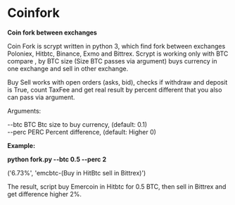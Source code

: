 # Coinfork
**Coin fork  between exchanges**

Coin Fork is  scrypt written in python 3, which find fork between exchanges Poloniex, Hitbtc, Binance, Exmo and Bittrex.
Scrypt is working only with BTC compare , by  BTC size (Size BTC passes via argument) buys currency in one exchange  and sell in other exchange.

Buy Sell works with open orders (asks, bid), checks if withdraw and deposit is  True, count TaxFee and get real result by percent different that you also can pass via argument.

Arguments:

--btc BTC    Btc size to buy currency, (default: 0.1)<br/>
--perc PERC  Percent difference, (default: Higher 0)


**Example:**

**python fork.py --btc 0.5 --perc 2**

('6.73%', 'emcbtc-(Buy in HitBtc sell in  Bittrex)')

The result, script  buy Emercoin in Hitbtc for 0.5 BTC, then sell in Bittrex  and  get difference higher 2%.


  
